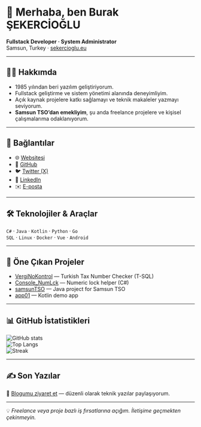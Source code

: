 # 👋 Merhaba, ben Burak ŞEKERCİOĞLU  

**Fullstack Developer · System Administrator**  
Samsun, Turkey · [sekercioglu.eu](https://www.sekercioglu.eu)  

---

## 🧑‍💻 Hakkımda
- 1985 yılından beri yazılım geliştiriyorum.  
- Fullstack geliştirme ve sistem yönetimi alanında deneyimliyim.  
- Açık kaynak projelere katkı sağlamayı ve teknik makaleler yazmayı seviyorum.  
- **Samsun TSO’dan emekliyim**, şu anda freelance projelere ve kişisel çalışmalarıma odaklanıyorum.  

---

## 🔗 Bağlantılar
- 🌐 [Websitesi](https://www.sekercioglu.eu)  
- 🐙 [GitHub](https://github.com/bsekercioglu)  
- 🐦 [Twitter (X)](https://twitter.com/bsekercioglu)  
- 💼 [LinkedIn](https://linkedin.com/in/bsekercioglu)  
- ✉️ [E-posta](mailto:bsekercioglu@gmail.com)  

---

## 🛠️ Teknolojiler & Araçlar
`C#` · `Java` · `Kotlin` · `Python` · `Go`  
`SQL` · `Linux` · `Docker` · `Vue` · `Android`

---

## 📌 Öne Çıkan Projeler
- [VergiNoKontrol](https://github.com/bsekercioglu/VergiNoKontrol) — Turkish Tax Number Checker (T-SQL)  
- [Console_NumLck](https://github.com/bsekercioglu/Console_NumLck) — Numeric lock helper (C#)  
- [samsunTSO](https://github.com/bsekercioglu/samsunTSO) — Java project for Samsun TSO  
- [app01](https://github.com/bsekercioglu/app01) — Kotlin demo app  

---

## 📊 GitHub İstatistikleri
![GitHub stats](https://github-readme-stats.vercel.app/api?username=bsekercioglu&show_icons=true&theme=default)  
![Top Langs](https://github-readme-stats.vercel.app/api/top-langs/?username=bsekercioglu&layout=compact&theme=default)  
![Streak](https://github-readme-streak-stats.herokuapp.com/?user=bsekercioglu&theme=default)  

---

## ✍️ Son Yazılar
🔗 [Blogumu ziyaret et](https://www.sekercioglu.eu) — düzenli olarak teknik yazılar paylaşıyorum.  

---

💡 *Freelance veya proje bazlı iş fırsatlarına açığım. İletişime geçmekten çekinmeyin.*  
